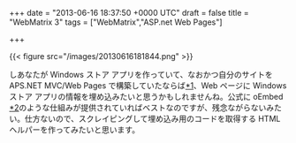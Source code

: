 
+++
date = "2013-06-16 18:37:50 +0000 UTC"
draft = false
title = "WebMatrix 3"
tags = ["WebMatrix","ASP.net Web Pages"]

+++


{{< figure src="/images/20130616181844.png"  >}}

しあなたが Windows ストア アプリを作っていて、なおかつ自分のサイトを APS.NET MVC/Web Pages で構築していたならば<a href="#f-a90bc3c5" name="fn-a90bc3c5" title="そんなやつおんのか？">*1</a>、Web ページに Windows ストア アプリの情報を埋め込みたいと思うかもしれませんね。公式に oEmbed <a href="#f-928f5a5c" name="fn-928f5a5c" title="http://oembed.com/">*2</a>のような仕組みが提供されていればベストなのですが、残念ながらないみたい。仕方ないので、スクレイピングして埋め込み用のコードを取得する HTML ヘルパーを作ってみたいと思います。

